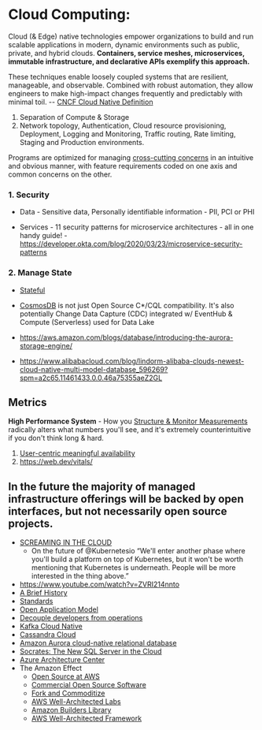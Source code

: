 # Cloud Computing:
Cloud (& Edge) native technologies empower organizations to build and run scalable applications in modern, dynamic environments such as public, private, and hybrid clouds. **Containers, service meshes, microservices, immutable infrastructure, and declarative APIs exemplify this approach.**

These techniques enable loosely coupled systems that are resilient, manageable, and observable. Combined with robust automation, they allow engineers to make high-impact changes frequently and predictably with minimal toil.
-- [CNCF Cloud Native Definition](https://www.cncf.io/)

1. Separation of Compute & Storage
2. Network topology, Authentication, Cloud resource provisioning, Deployment, Logging and Monitoring, Traffic routing, Rate limiting, Staging and Production environments.

Programs are optimized for managing [cross-cutting concerns](https://dl.acm.org/doi/pdf/10.1145/3190508.3190526) in an intuitive and obvious manner, with feature requirements coded on one axis and common concerns on the other.

### 1. Security

* Data - Sensitive data, Personally identifiable information - PII, PCI or PHI 

* Services - 11 security patterns for microservice architectures - all in one handy guide! - https://developer.okta.com/blog/2020/03/23/microservice-security-patterns
    
### 2. Manage State

* [Stateful](https://github.com/ankumar/Architecture/blob/master/Patterns/Stateful.md)

 * [CosmosDB](https://docs.microsoft.com/en-us/azure/cosmos-db/) is not just Open Source C*/CQL compatibility. It's also potentially Change Data Capture (CDC) integrated w/ EventHub & Compute (Serverless) used for Data Lake
  * https://aws.amazon.com/blogs/database/introducing-the-aurora-storage-engine/
  * https://www.alibabacloud.com/blog/lindorm-alibaba-clouds-newest-cloud-native-multi-model-database_596269?spm=a2c65.11461433.0.0.46a75355aeZ2GL

  
## Metrics
**High Performance System** - How you [Structure & Monitor Measurements](https://www.youtube.com/watch?v=lJ8ydIuPFeU) radically alters what numbers you'll see, and it's extremely counterintuitive if you don't think long & hard.
 1. [User-centric meaningful availability](https://www.usenix.org/system/files/nsdi20spring_hauer_prepub.pdf)
 2. https://web.dev/vitals/
 
 
## In the future the majority of managed infrastructure offerings will be backed by open interfaces, but not necessarily open source projects.

* [SCREAMING IN THE CLOUD](https://www.lastweekinaws.com/podcast/screaming-in-the-cloud/)
  * On the future of @Kubernetesio “We'll enter another phase where you'll build a platform on top of Kubernetes, but it won't be worth mentioning that Kubernetes is underneath. People will be more interested in the thing above.” 
* https://www.youtube.com/watch?v=ZVRI214nnto
* [A Brief History](https://docs.google.com/presentation/d/1BoxFeENJcINgHbKfygXpXROchiRO2LBT-pzdaOFr4Zg/edit#slide=id.g39c264972c_182_1000)
* [Standards](https://docs.google.com/presentation/d/1wc9nJSyfjrUO2KpVgXt5KnSHVlWvXpho6eINkin5U5g/edit#slide=id.g12bfb019f3_2_34)
* [Open Application Model](https://oam.dev/)
* [Decouple developers from operations](https://www.youtube.com/watch?v=do-PrVi0ifk)
* [Kafka Cloud Native](https://www.confluent.io/blog/introducing-cloud-native-experience-for-apache-kafka-in-confluent-cloud)
* [Cassandra Cloud](https://constellation.datastax.com/)
* [Amazon Aurora cloud-native relational database](https://www.allthingsdistributed.com/2019/03/Amazon-Aurora-design-cloud-native-relational-database.html)
* [Socrates: The New SQL Server in the Cloud](https://www.microsoft.com/en-us/research/uploads/prod/2019/05/socrates.pdf)
* [Azure Architecture Center](https://docs.microsoft.com/en-us/azure/architecture/)
* The Amazon Effect
   * [Open Source at AWS](https://aws.amazon.com/opensource)
   * [Commercial Open Source Software](https://coss.media/oss-will-eat-cloud-computing/)
   * [Fork and Commoditize](https://thenewstack.io/fork-and-commoditize-gitlab-ceo-critiques-the-new-open-source-approach-by-amazon-web-services/)
   * [AWS Well-Architected Labs](https://wellarchitectedlabs.com)
   * [Amazon Builders Library](https://aws.amazon.com/builders-library/)
   * [AWS Well-Architected Framework](https://wa.aws.amazon.com/index.en.html)
